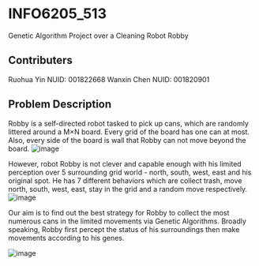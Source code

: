 # INFO6205_513
Genetic Algorithm Project over a Cleaning Robot Robby

## Contributers
Ruohua Yin          NUID: 001822668
Wanxin Chen         NUID: 001820901


## Problem Description

Robby is a self-directed robot tasked to pick up cans, which are randomly littered around a M×N board. Every grid of the board has one can at most. Also, every side of the board is wall that Robby can not move beyond the board.
![image](https://user-images.githubusercontent.com/38411180/38787070-e9c756ba-40f9-11e8-9b9c-305700d5ad6e.png)

However, robot Robby is not clever and capable enough with his limited perception over 5 surrounding grid world - north, south, west, east and his original spot. He has 7 different behaviors which are collect trash, move north, south, west, east, stay in the grid and a random move respectively.
![image](https://user-images.githubusercontent.com/38411180/38786957-32406e28-40f9-11e8-9586-d070e7d1ea27.png)

Our aim is to find out the best strategy for Robby to collect the most numerous cans in the limited movements via Genetic Algorithms. Broadly speaking, Robby first percept the status of his surroundings then make movements according to his genes.

![image](https://user-images.githubusercontent.com/38411180/38787028-ac085d74-40f9-11e8-9123-6948e7ea4161.png)


